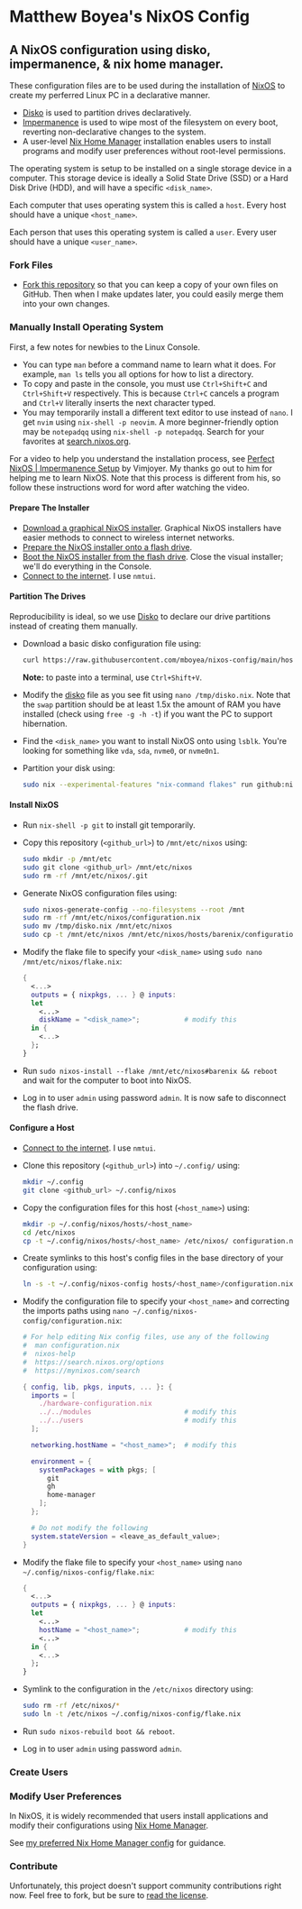 # Matthew Boyea's NixOS Config

## A NixOS configuration using disko, impermanence, & nix home manager.

These configuration files are to be used during the installation of [NixOS] to create my perferred Linux PC in a declarative manner.

* [Disko] is used to partition drives declaratively.
* [Impermanence] is used to wipe most of the filesystem on every boot, reverting non-declarative changes to the system.
* A user-level [Nix Home Manager] installation enables users to install programs and modify user preferences without root-level permissions.

The operating system is setup to be installed on a single storage device in a computer. This storage device is ideally a Solid State Drive (SSD) or a Hard Disk Drive (HDD), and will have a specific `<disk_name>`.

Each computer that uses operating system this is called a `host`. Every host should have a unique `<host_name>`.

Each person that uses this operating system is called a `user`. Every user should have a unique `<user_name>`.

### Fork Files

* [Fork this repository](https://docs.github.com/en/pull-requests/collaborating-with-pull-requests/working-with-forks/fork-a-repo#forking-a-repository) so that you can keep a copy of your own files on GitHub.
  Then when I make updates later, you could easily merge them into your own changes.

### Manually Install Operating System

First, a few notes for newbies to the Linux Console.

* You can type `man` before a command name to learn what it does.
  For example, `man ls` tells you all options for how to list a directory.
* To copy and paste in the console, you must use `Ctrl+Shift+C` and `Ctrl+Shift+V` respectively.
  This is because `Ctrl+C` cancels a program and `Ctrl+V` literally inserts the next character typed.
* You may temporarily install a different text editor to use instead of `nano`.
  I get `nvim` using `nix-shell -p neovim`.
  A more beginner-friendly option may be `notepadqq` using `nix-shell -p notepadqq`.
  Search for your favorites at [search.nixos.org](https://search.nixos.org/packages).

For a video to help you understand the installation process, see [Perfect NixOS | Impermanence Setup](https://www.youtube.com/watch?v=YPKwkWtK7l0) by Vimjoyer.
My thanks go out to him for helping me to learn NixOS.
Note that this process is different from his, so follow these instructions word for word after watching the video.

#### Prepare The Installer

* [Download a graphical NixOS installer](https://nixos.org/download/).
  Graphical NixOS installers have easier methods to connect to wireless internet networks.
* [Prepare the NixOS installer onto a flash drive](https://nixos.wiki/wiki/NixOS_Installation_Guide#Making_the_installation_media).
* [Boot the NixOS installer from the flash drive](https://nixos.wiki/wiki/NixOS_Installation_Guide#Booting_the_installation_media).
  Close the visual installer; we'll do everything in the Console.
* [Connect to the internet](https://nixos.org/manual/nixos/stable/#sec-installation-manual-networking).
  I use `nmtui`.

#### Partition The Drives

Reproducibility is ideal, so we use [Disko] to declare our drive partitions instead of creating them manually.

* Download a basic disko configuration file using:

  ```sh
  curl https://raw.githubusercontent.com/mboyea/nixos-config/main/hosts/barenix/disko.nix -o /tmp/disko.nix
  ```

  **Note:** to paste into a terminal, use `Ctrl+Shift+V`.
* Modify the [disko](https://github.com/nix-community/disko) file as you see fit using `nano /tmp/disko.nix`.
  Note that the `swap` partition should be at least 1.5x the amount of RAM you have installed (check using `free -g -h -t`) if you want the PC to support hibernation.
* Find the `<disk_name>` you want to install NixOS onto using `lsblk`.
  You're looking for something like `vda`, `sda`, `nvme0`, or `nvme0n1`.
* Partition your disk using:

  ```sh
  sudo nix --experimental-features "nix-command flakes" run github:nix-community/disko -- --mode disko /tmp/disko.nix --arg device '"/dev/<disk_name>"'
  ```

#### Install NixOS

* Run `nix-shell -p git` to install git temporarily.
* Copy this repository (`<github_url>`) to `/mnt/etc/nixos` using:

  ```sh
  sudo mkdir -p /mnt/etc
  sudo git clone <github_url> /mnt/etc/nixos
  sudo rm -rf /mnt/etc/nixos/.git
  ```

* Generate NixOS configuration files using:

  ```sh
  sudo nixos-generate-config --no-filesystems --root /mnt
  sudo rm -rf /mnt/etc/nixos/configuration.nix
  sudo mv /tmp/disko.nix /mnt/etc/nixos
  sudo cp -t /mnt/etc/nixos /mnt/etc/nixos/hosts/barenix/configuration.nix /mnt/etc/nixos/hosts/barenix/flake.nix
  ```

* Modify the flake file to specify your `<disk_name>` using `sudo nano /mnt/etc/nixos/flake.nix`:

  ```nix
  {
    <...>
    outputs = { nixpkgs, ... } @ inputs:
    let
      <...>
      diskName = "<disk_name>";           # modify this
    in {
      <...>
    };
  }
  ```

* Run `sudo nixos-install --flake /mnt/etc/nixos#barenix && reboot` and wait for the computer to boot into NixOS.
* Log in to user `admin` using password `admin`.
  It is now safe to disconnect the flash drive.

#### Configure a Host

* [Connect to the internet](https://nixos.org/manual/nixos/stable/#sec-installation-manual-networking).
  I use `nmtui`.
* Clone this repository (`<github_url>`) into `~/.config/` using:

  ```sh
  mkdir ~/.config
  git clone <github_url> ~/.config/nixos
  ```

* Copy the configuration files for this host (`<host_name>`) using:

  ```sh
  mkdir -p ~/.config/nixos/hosts/<host_name>
  cd /etc/nixos
  cp -t ~/.config/nixos/hosts/<host_name> /etc/nixos/ configuration.nix hardware-configuration.nix flake.nix disko.nix
  ```

* Create symlinks to this host's config files in the base directory of your configuration using:

  ```sh
  ln -s -t ~/.config/nixos-config hosts/<host_name>/configuration.nix hosts/<host_name>/disko.nix hosts/<host_name>/flake.nix hosts/<host_name>/hardware-configuration.nix
  ```

* Modify the configuration file to specify your `<host_name>` and correcting the imports paths using `nano ~/.config/nixos-config/configuration.nix`:

  ```nix
  # For help editing Nix config files, use any of the following
  #  man configuration.nix
  #  nixos-help
  #  https://search.nixos.org/options
  #  https://mynixos.com/search
  
  { config, lib, pkgs, inputs, ... }: {
    imports = [
      ./hardware-configuration.nix
      ../../modules                       # modify this
      ../../users                         # modify this
    ];
  
    networking.hostName = "<host_name>";  # modify this
  
    environment = {
      systemPackages = with pkgs; [
        git
        gh
        home-manager
      ];
    };

    # Do not modify the following
    system.stateVersion = <leave_as_default_value>;
  }
  ```

* Modify the flake file to specify your `<host_name>` using `nano ~/.config/nixos-config/flake.nix`:

  ```nix
  {
    <...>
    outputs = { nixpkgs, ... } @ inputs:
    let
      <...>
      hostName = "<host_name>";           # modify this
      <...>
    in {
      <...>
    };
  }
  ```

* Symlink to the configuration in the `/etc/nixos` directory using:

  ```sh
  sudo rm -rf /etc/nixos/*
  sudo ln -t /etc/nixos ~/.config/nixos-config/flake.nix
  ```

* Run `sudo nixos-rebuild boot && reboot`.
* Log in to user `admin` using password `admin`.

### Create Users

### Modify User Preferences

In NixOS, it is widely recommended that users install applications and modify their configurations using [Nix Home Manager].

See [my preferred Nix Home Manager config](https://github.com/mboyea/home-manager) for guidance.

### Contribute

Unfortunately, this project doesn't support community contributions right now. Feel free to fork, but be sure to [read the license](./LICENSE.md).

[NixOS]: https://nixos.org/
[Disko]: https://nixos.wiki/wiki/Disko
[Impermanence]: https://github.com/nix-community/impermanence
[Nix Home Manager]: https://github.com/nix-community/home-manager
